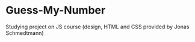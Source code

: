 # Guess-My-Number
Studying project on JS course (design, HTML and CSS provided by Jonas Schmedtmann)
